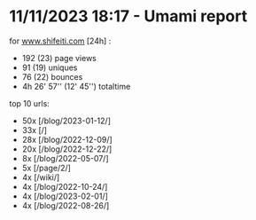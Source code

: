# 11/11/2023 18:17 - Umami report
for www.shifeiti.com [24h] :

 - 192 (23) page views
 - 91 (19) uniques
 - 76 (22) bounces
 - 4h 26' 57'' (12' 45'') totaltime


top 10 urls:
 - 50x [/blog/2023-01-12/]
 - 33x [/]
 - 28x [/blog/2022-12-09/]
 - 20x [/blog/2022-12-22/]
 - 8x [/blog/2022-05-07/]
 - 5x [/page/2/]
 - 4x [/wiki/]
 - 4x [/blog/2022-10-24/]
 - 4x [/blog/2023-02-01/]
 - 4x [/blog/2022-08-26/]


